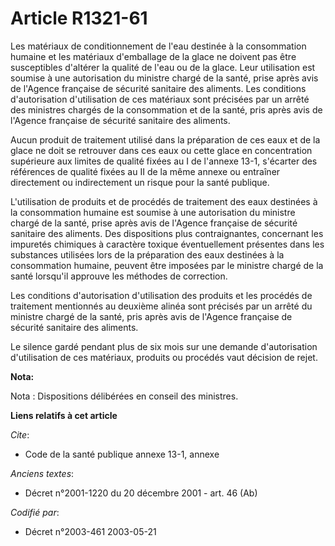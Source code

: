 # Article R1321-61

Les matériaux de conditionnement de l'eau destinée à la consommation humaine et les matériaux d'emballage de la glace ne
doivent pas être susceptibles d'altérer la qualité de l'eau ou de la glace. Leur utilisation est soumise à une autorisation
du ministre chargé de la santé, prise après avis de l'Agence française de sécurité sanitaire des aliments. Les conditions
d'autorisation d'utilisation de ces matériaux sont précisées par un arrêté des ministres chargés de la consommation et de la
santé, pris après avis de l'Agence française de sécurité sanitaire des aliments.

Aucun produit de traitement utilisé dans la préparation de ces eaux et de la glace ne doit se retrouver dans ces eaux ou
cette glace en concentration supérieure aux limites de qualité fixées au I de l'annexe 13-1, s'écarter des références de
qualité fixées au II de la même annexe ou entraîner directement ou indirectement un risque pour la santé publique.

L'utilisation de produits et de procédés de traitement des eaux destinées à la consommation humaine est soumise à une
autorisation du ministre chargé de la santé, prise après avis de l'Agence française de sécurité sanitaire des aliments. Des
dispositions plus contraignantes, concernant les impuretés chimiques à caractère toxique éventuellement présentes dans les
substances utilisées lors de la préparation des eaux destinées à la consommation humaine, peuvent être imposées par le
ministre chargé de la santé lorsqu'il approuve les méthodes de correction.

Les conditions d'autorisation d'utilisation des produits et les procédés de traitement mentionnés au deuxième alinéa sont
précisés par un arrêté du ministre chargé de la santé, pris après avis de l'Agence française de sécurité sanitaire des
aliments.

Le silence gardé pendant plus de six mois sur une demande d'autorisation d'utilisation de ces matériaux, produits ou procédés
vaut décision de rejet.

**Nota:**

Nota : Dispositions délibérées en conseil des ministres.

**Liens relatifs à cet article**

_Cite_:

  - Code de la santé publique annexe 13-1, annexe

_Anciens textes_:

  - Décret n°2001-1220 du 20 décembre 2001 - art. 46 (Ab)

_Codifié par_:

  - Décret n°2003-461 2003-05-21
